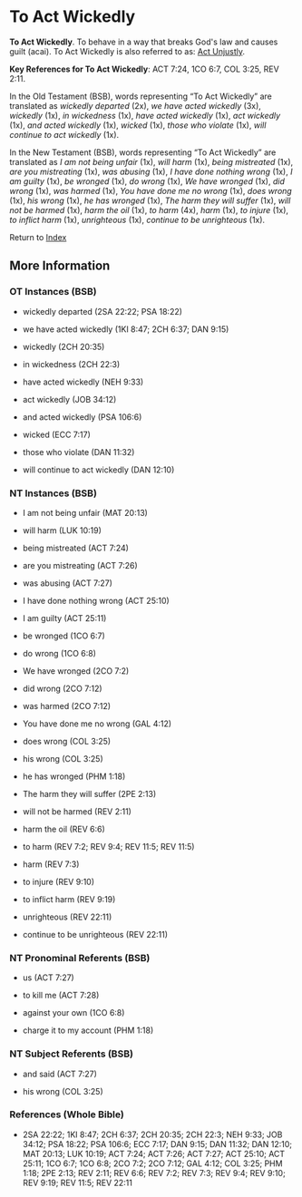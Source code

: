 # To Act Wickedly
**To Act Wickedly**. 
To behave in a way that breaks God's law and causes guilt (acai). 
To Act Wickedly is also referred to as: 
[Act Unjustly](ActUnjustly.md). 


**Key References for To Act Wickedly**: 
ACT 7:24, 1CO 6:7, COL 3:25, REV 2:11. 


In the Old Testament (BSB), words representing “To Act Wickedly” are translated as 
*wickedly departed* (2x), *we have acted wickedly* (3x), *wickedly* (1x), *in wickedness* (1x), *have acted wickedly* (1x), *act wickedly* (1x), *and acted wickedly* (1x), *wicked* (1x), *those who violate* (1x), *will continue to act wickedly* (1x). 


In the New Testament (BSB), words representing “To Act Wickedly” are translated as 
*I am not being unfair* (1x), *will harm* (1x), *being mistreated* (1x), *are you mistreating* (1x), *was abusing* (1x), *I have done nothing wrong* (1x), *I am guilty* (1x), *be wronged* (1x), *do wrong* (1x), *We have wronged* (1x), *did wrong* (1x), *was harmed* (1x), *You have done me no wrong* (1x), *does wrong* (1x), *his wrong* (1x), *he has wronged* (1x), *The harm they will suffer* (1x), *will not be harmed* (1x), *harm the oil* (1x), *to harm* (4x), *harm* (1x), *to injure* (1x), *to inflict harm* (1x), *unrighteous* (1x), *continue to be unrighteous* (1x). 


Return to [Index](00-Index.md)

## More Information

### OT Instances (BSB)

* wickedly departed (2SA 22:22; PSA 18:22)

* we have acted wickedly (1KI 8:47; 2CH 6:37; DAN 9:15)

* wickedly (2CH 20:35)

* in wickedness (2CH 22:3)

* have acted wickedly (NEH 9:33)

* act wickedly (JOB 34:12)

* and acted wickedly (PSA 106:6)

* wicked (ECC 7:17)

* those who violate (DAN 11:32)

* will continue to act wickedly (DAN 12:10)



### NT Instances (BSB)

* I am not being unfair (MAT 20:13)

* will harm (LUK 10:19)

* being mistreated (ACT 7:24)

* are you mistreating (ACT 7:26)

* was abusing (ACT 7:27)

* I have done nothing wrong (ACT 25:10)

* I am guilty (ACT 25:11)

* be wronged (1CO 6:7)

* do wrong (1CO 6:8)

* We have wronged (2CO 7:2)

* did wrong (2CO 7:12)

* was harmed (2CO 7:12)

* You have done me no wrong (GAL 4:12)

* does wrong (COL 3:25)

* his wrong (COL 3:25)

* he has wronged (PHM 1:18)

* The harm they will suffer (2PE 2:13)

* will not be harmed (REV 2:11)

* harm the oil (REV 6:6)

* to harm (REV 7:2; REV 9:4; REV 11:5; REV 11:5)

* harm (REV 7:3)

* to injure (REV 9:10)

* to inflict harm (REV 9:19)

* unrighteous (REV 22:11)

* continue to be unrighteous (REV 22:11)



### NT Pronominal Referents (BSB)

* us (ACT 7:27)

* to kill me (ACT 7:28)

* against your own (1CO 6:8)

* charge it to my account (PHM 1:18)



### NT Subject Referents (BSB)

* and said (ACT 7:27)

* his wrong (COL 3:25)



### References (Whole Bible)

* 2SA 22:22; 1KI 8:47; 2CH 6:37; 2CH 20:35; 2CH 22:3; NEH 9:33; JOB 34:12; PSA 18:22; PSA 106:6; ECC 7:17; DAN 9:15; DAN 11:32; DAN 12:10; MAT 20:13; LUK 10:19; ACT 7:24; ACT 7:26; ACT 7:27; ACT 25:10; ACT 25:11; 1CO 6:7; 1CO 6:8; 2CO 7:2; 2CO 7:12; GAL 4:12; COL 3:25; PHM 1:18; 2PE 2:13; REV 2:11; REV 6:6; REV 7:2; REV 7:3; REV 9:4; REV 9:10; REV 9:19; REV 11:5; REV 22:11



